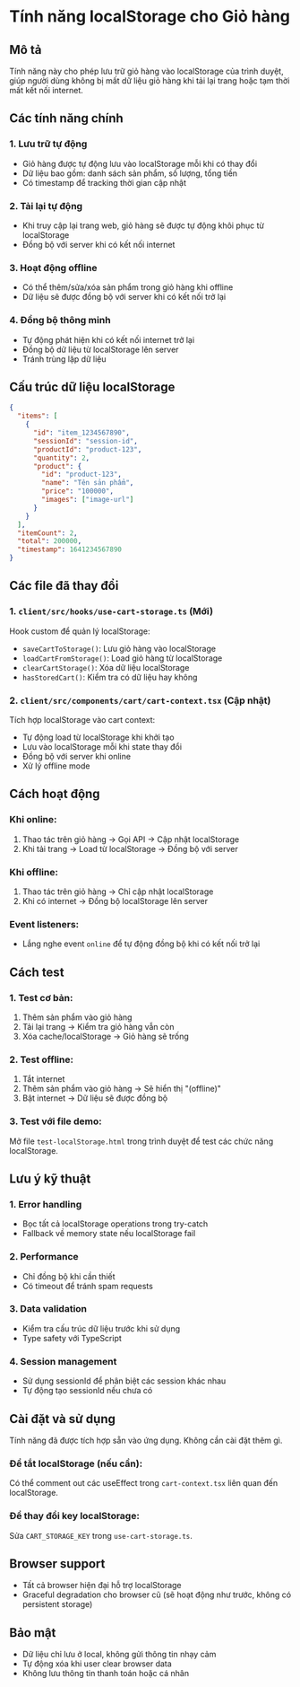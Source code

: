 # Tính năng localStorage cho Giỏ hàng

## Mô tả
Tính năng này cho phép lưu trữ giỏ hàng vào localStorage của trình duyệt, giúp người dùng không bị mất dữ liệu giỏ hàng khi tải lại trang hoặc tạm thời mất kết nối internet.

## Các tính năng chính

### 1. **Lưu trữ tự động**
- Giỏ hàng được tự động lưu vào localStorage mỗi khi có thay đổi
- Dữ liệu bao gồm: danh sách sản phẩm, số lượng, tổng tiền
- Có timestamp để tracking thời gian cập nhật

### 2. **Tải lại tự động**
- Khi truy cập lại trang web, giỏ hàng sẽ được tự động khôi phục từ localStorage
- Đồng bộ với server khi có kết nối internet

### 3. **Hoạt động offline**
- Có thể thêm/sửa/xóa sản phẩm trong giỏ hàng khi offline
- Dữ liệu sẽ được đồng bộ với server khi có kết nối trở lại

### 4. **Đồng bộ thông minh**
- Tự động phát hiện khi có kết nối internet trở lại
- Đồng bộ dữ liệu từ localStorage lên server
- Tránh trùng lặp dữ liệu

## Cấu trúc dữ liệu localStorage

```json
{
  "items": [
    {
      "id": "item_1234567890",
      "sessionId": "session-id",
      "productId": "product-123",
      "quantity": 2,
      "product": {
        "id": "product-123",
        "name": "Tên sản phẩm",
        "price": "100000",
        "images": ["image-url"]
      }
    }
  ],
  "itemCount": 2,
  "total": 200000,
  "timestamp": 1641234567890
}
```

## Các file đã thay đổi

### 1. `client/src/hooks/use-cart-storage.ts` (Mới)
Hook custom để quản lý localStorage:
- `saveCartToStorage()`: Lưu giỏ hàng vào localStorage
- `loadCartFromStorage()`: Load giỏ hàng từ localStorage
- `clearCartStorage()`: Xóa dữ liệu localStorage
- `hasStoredCart()`: Kiểm tra có dữ liệu hay không

### 2. `client/src/components/cart/cart-context.tsx` (Cập nhật)
Tích hợp localStorage vào cart context:
- Tự động load từ localStorage khi khởi tạo
- Lưu vào localStorage mỗi khi state thay đổi
- Đồng bộ với server khi online
- Xử lý offline mode

## Cách hoạt động

### Khi online:
1. Thao tác trên giỏ hàng → Gọi API → Cập nhật localStorage
2. Khi tải trang → Load từ localStorage → Đồng bộ với server

### Khi offline:
1. Thao tác trên giỏ hàng → Chỉ cập nhật localStorage
2. Khi có internet → Đồng bộ localStorage lên server

### Event listeners:
- Lắng nghe event `online` để tự động đồng bộ khi có kết nối trở lại

## Cách test

### 1. Test cơ bản:
1. Thêm sản phẩm vào giỏ hàng
2. Tải lại trang → Kiểm tra giỏ hàng vẫn còn
3. Xóa cache/localStorage → Giỏ hàng sẽ trống

### 2. Test offline:
1. Tắt internet
2. Thêm sản phẩm vào giỏ hàng → Sẽ hiển thị "(offline)"
3. Bật internet → Dữ liệu sẽ được đồng bộ

### 3. Test với file demo:
Mở file `test-localStorage.html` trong trình duyệt để test các chức năng localStorage.

## Lưu ý kỹ thuật

### 1. **Error handling**
- Bọc tất cả localStorage operations trong try-catch
- Fallback về memory state nếu localStorage fail

### 2. **Performance**
- Chỉ đồng bộ khi cần thiết
- Có timeout để tránh spam requests

### 3. **Data validation**
- Kiểm tra cấu trúc dữ liệu trước khi sử dụng
- Type safety với TypeScript

### 4. **Session management**
- Sử dụng sessionId để phân biệt các session khác nhau
- Tự động tạo sessionId nếu chưa có

## Cài đặt và sử dụng

Tính năng đã được tích hợp sẵn vào ứng dụng. Không cần cài đặt thêm gì.

### Để tắt localStorage (nếu cần):
Có thể comment out các useEffect trong `cart-context.tsx` liên quan đến localStorage.

### Để thay đổi key localStorage:
Sửa `CART_STORAGE_KEY` trong `use-cart-storage.ts`.

## Browser support
- Tất cả browser hiện đại hỗ trợ localStorage
- Graceful degradation cho browser cũ (sẽ hoạt động như trước, không có persistent storage)

## Bảo mật
- Dữ liệu chỉ lưu ở local, không gửi thông tin nhạy cảm
- Tự động xóa khi user clear browser data
- Không lưu thông tin thanh toán hoặc cá nhân